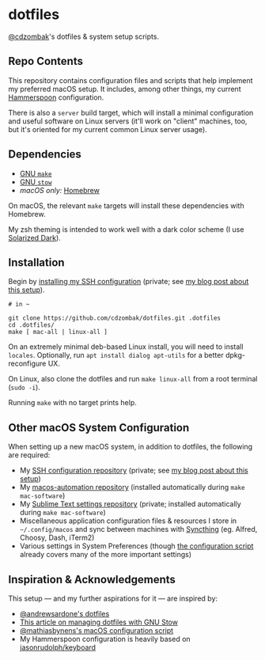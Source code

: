 # dotfiles

[@cdzombak](https://github.com/cdzombak/)'s dotfiles & system setup scripts.

## Repo Contents

This repository contains configuration files and scripts that help implement my preferred macOS setup. It includes, among other things, my current [Hammerspoon](http://www.hammerspoon.org) configuration.

There is also a `server` build target, which will install a minimal configuration and useful software on Linux servers (it'll work on "client" machines, too, but it's oriented for my current common Linux server usage).

## Dependencies

- [GNU `make`](https://www.gnu.org/software/make/)
- [GNU `stow`](https://www.gnu.org/software/stow/)
- _macOS only:_ [Homebrew](https://brew.sh)

On macOS, the relevant `make` targets will install these dependencies with Homebrew.

My zsh theming is intended to work well with a dark color scheme (I use [Solarized Dark](https://github.com/altercation/solarized/tree/master/iterm2-colors-solarized)).

## Installation

Begin by [installing my SSH configuration](https://github.com/cdzombak/sshconfig/blob/master/README.md#installation) (private; see [my blog post about this setup](https://www.dzombak.com/blog/2021/02/Securing-my-personal-SSH-infrastructure-with-Yubikeys.html)).

```shell
# in ~

git clone https://github.com/cdzombak/dotfiles.git .dotfiles
cd .dotfiles/
make [ mac-all | linux-all ]
```

On an extremely minimal deb-based Linux install, you will need to install `locales`. Optionally, run `apt install dialog apt-utils` for a better dpkg-reconfigure UX.

On Linux, also clone the dotfiles and run `make linux-all` from a root terminal (`sudo -i`).

Running `make` with no target prints help.

## Other macOS System Configuration

When setting up a new macOS system, in addition to dotfiles, the following are required:

- My [SSH configuration repository](https://github.com/cdzombak/sshconfig) (private; see [my blog post about this setup](https://www.dzombak.com/blog/2021/02/Securing-my-personal-SSH-infrastructure-with-Yubikeys.html))
- My [macos-automation repository](https://github.com/cdzombak/macos-automation) (installed automatically during `make mac-software`)
- My [Sublime Text settings repository](https://github.com/cdzombak/sublime-text-config) (private; installed automatically during `make mac-software`)
- Miscellaneous application configuration files & resources I store in `~/.config/macos` and sync between machines with [Syncthing](https://www.syncthing.net) (eg. Alfred, Choosy, Dash, iTerm2)
- Various settings in System Preferences (though [the configuration script](https://github.com/cdzombak/dotfiles/blob/master/mac/configure.sh) already covers many of the more important settings)

## Inspiration & Acknowledgements

This setup — and my further aspirations for it — are inspired by:

- [@andrewsardone's dotfiles](https://github.com/andrewsardone/dotfiles)
- [This article on managing dotfiles with GNU Stow](http://brandon.invergo.net/news/2012-05-26-using-gnu-stow-to-manage-your-dotfiles.html)
- [@mathiasbynens's macOS configuration script](https://github.com/mathiasbynens/dotfiles/blob/master/.macos)
- My Hammerspoon configuration is heavily based on [jasonrudolph/keyboard](https://github.com/jasonrudolph/keyboard)
